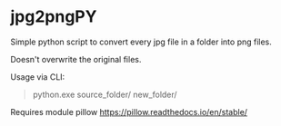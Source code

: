 # jpg2pngPY

Simple python script to convert every jpg file in a folder into png files.

Doesn't overwrite the original files.



Usage via CLI:
> python.exe source_folder/ new_folder/

Requires module pillow https://pillow.readthedocs.io/en/stable/
